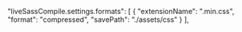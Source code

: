 "liveSassCompile.settings.formats": [
    {
      "extensionName": ".min.css",
      "format": "compressed",
      "savePath": "./assets/css"
    }
  ],